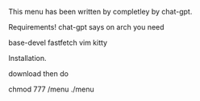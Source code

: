 This menu has been written by completley by chat-gpt.


Requirements!
chat-gpt says on arch you need

base-devel
fastfetch
vim 
kitty

Installation. 

download then do 

chmod 777 /menu
./menu
